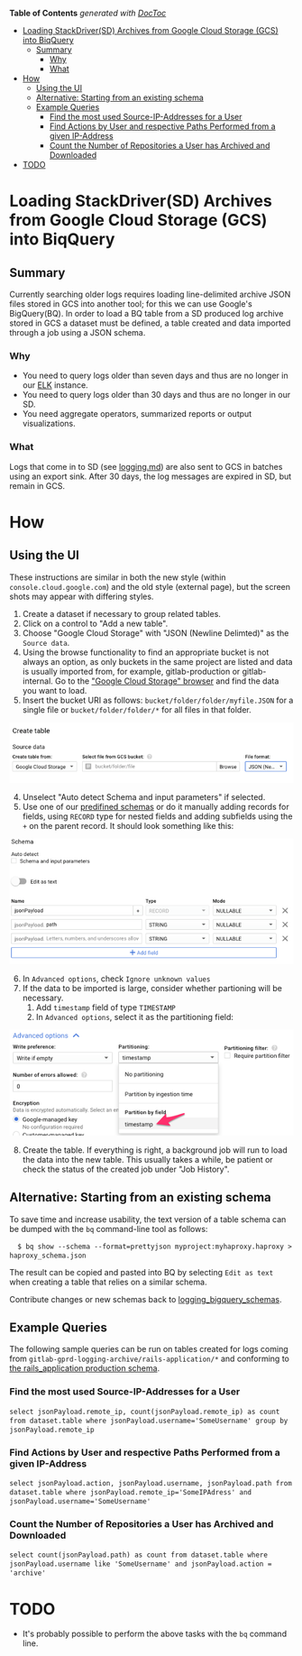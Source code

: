 <!-- START doctoc generated TOC please keep comment here to allow auto update -->
<!-- DON'T EDIT THIS SECTION, INSTEAD RE-RUN doctoc TO UPDATE -->
**Table of Contents**  *generated with [DocToc](https://github.com/thlorenz/doctoc)*

- [Loading StackDriver(SD) Archives from Google Cloud Storage (GCS) into BiqQuery](#loading-stackdriversd-archives-from-google-cloud-storage-gcs-into-biqquery)
  - [Summary](#summary)
    - [Why](#why)
    - [What](#what)
- [How](#how)
  - [Using the UI](#using-the-ui)
  - [Alternative: Starting from an existing schema](#alternative-starting-from-an-existing-schema)
  - [Example Queries](#example-queries)
    - [Find the most used Source-IP-Addresses for a User](#find-the-most-used-source-ip-addresses-for-a-user)
    - [Find Actions by User and respective Paths Performed from a given IP-Address](#find-actions-by-user-and-respective-paths-performed-from-a-given-ip-address)
    - [Count the Number of Repositories a User has Archived and Downloaded](#count-the-number-of-repositories-a-user-has-archived-and-downloaded)
- [TODO](#todo)

<!-- END doctoc generated TOC please keep comment here to allow auto update -->

# Loading StackDriver(SD) Archives from Google Cloud Storage (GCS) into BiqQuery

## Summary

Currently searching older logs requires loading line-delimited archive JSON files stored in GCS into another tool; for this we can use Google's BigQuery(BQ).
In order to load a BQ table from a SD produced log archive stored in GCS a dataset must be defined, a table created and data imported through a job using a JSON schema.

### Why


 * You need to query logs older than seven days and thus are no longer in our [ELK](https://log.gprd.gitlab.net) instance.
 * You need to query logs older than 30 days and thus are no longer in our SD.
 * You need aggregate operators, summarized reports or output visualizations.

### What

Logs that come in to SD (see [logging.md](README.md)) are also sent
to GCS in batches using an export sink. After 30 days, the
log messages are expired in SD, but remain in GCS.

# How

## Using the UI

These instructions are similar in both the new style (within `console.cloud.google.com`)
and the old style (external page), but the screen shots may appear with
differing styles.

1. Create a dataset if necessary to group related tables.
2. Click on a control to "Add a new table".
3. Choose "Google Cloud Storage" with "JSON (Newline Delimted)" as the `Source data`.
4. Using the browse functionality to find an appropriate bucket is not always an option, as only buckets in the same project are listed  and data is usually imported from,
    for example, gitlab-production or gitlab-internal. Go to the ["Google Cloud Storage" browser](https://console.cloud.google.com/storage/browser/) and find the data you want to load.
5. Insert the bucket URI as follows: `bucket/folder/folder/myfile.JSON` for a single file or `bucket/folder/folder/*` for all files in that folder.

![source data](./img/create_table_source.png)

4. Unselect "Auto detect Schema and input parameters" if selected.
5. Use one of our [predifined schemas](https://gitlab.com/gitlab-com/runbooks/-/tree/master/docs/logging/logging_bigquery_schemas) or do it manually adding records for fields, using `RECORD` type for nested fields and adding
   subfields using the `+` on the parent record.  It should look something like this:

![record type](./img/bigquery_schema_record.png)

6. In `Advanced options`, check `Ignore unknown values`
7. If the data to be imported is large, consider whether partioning will be necessary.
   1. Add `timestamp` field of type `TIMESTAMP`
   2. In `Advanced options`, select it as the partitioning field:

![partition by timestamp](./img/bigquery_table_partition.png)

8. Create the table.  If everything is right, a background job will run to
load the data into the new table. This usually takes a while, be patient or check the status of the created job under "Job History".

## Alternative: Starting from an existing schema

To save time and increase usability, the text version of a table schema can be
dumped with the `bq` command-line tool as follows:

```
  $ bq show --schema --format=prettyjson myproject:myhaproxy.haproxy > haproxy_schema.json
```

The result can be copied and pasted into BQ by selecting `Edit as text` when creating a table that relies on a similar schema.

Contribute changes or new schemas back to [logging_bigquery_schemas](./logging_bigquery_schemas).

## Example Queries

The following sample queries can be run on tables created for logs coming from `gitlab-gprd-logging-archive/rails-application/*` and conforming to [the rails_application production schema](https://gitlab.com/gitlab-com/runbooks/blob/master/logging/logging_bigquery_schemas/rails_production_schema.json).

### Find the most used Source-IP-Addresses for a User


```
select jsonPayload.remote_ip, count(jsonPayload.remote_ip) as count from dataset.table where jsonPayload.username='SomeUsername' group by jsonPayload.remote_ip
```



### Find Actions by User and respective Paths Performed from a given IP-Address

```
select jsonPayload.action, jsonPayload.username, jsonPayload.path from dataset.table where jsonPayload.remote_ip='SomeIPAdress' and jsonPayload.username='SomeUsername'
```


### Count the Number of Repositories a User has Archived and Downloaded

```
select count(jsonPayload.path) as count from dataset.table where jsonPayload.username like 'SomeUsername' and jsonPayload.action = 'archive'
```

# TODO

 * It's probably possible to perform the above tasks with the `bq` command line.
